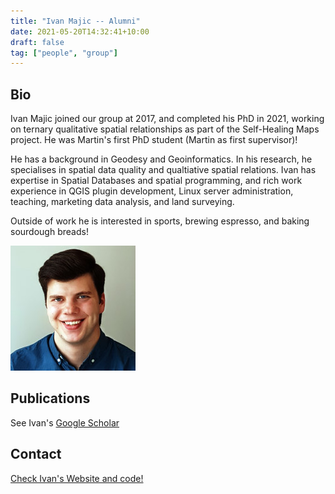 ```yaml
---
title: "Ivan Majic -- Alumni"
date: 2021-05-20T14:32:41+10:00
draft: false
tag: ["people", "group"]
---
```


## Bio
Ivan Majic joined our group at 2017, and completed his PhD in 2021, working on ternary qualitative spatial relationships as part of the Self-Healing Maps project. He was Martin's first PhD student (Martin as first supervisor)!

He has a background in Geodesy and Geoinformatics. In his research, he specialises in spatial data quality and qualtiative spatial relations. Ivan has expertise in Spatial Databases and spatial programming, and rich work experience in QGIS plugin development, Linux server administration, teaching, marketing data analysis, and land surveying.

Outside of work he is interested in sports, brewing espresso, and baking sourdough breads!

![profile](/images/people/ivanmajic.jpg)

## Publications
See Ivan's [Google Scholar](https://scholar.google.com.au/citations?hl=en&user=OH7YzVYAAAAJ)


## Contact
[Check Ivan's Website and code!](https://imajic-unimelb.github.io/)
